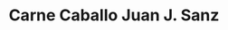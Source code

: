 ---
title: "Carne Caballo Juan J. Sanz"
url: /torrent/carne-caballo-juan-j-sanz/
shop: Metzgerei
---